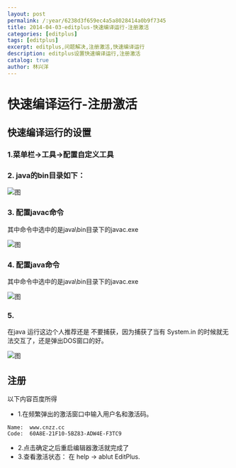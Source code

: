 ```yaml
---
layout: post
permalink: /:year/6238d3f659ec4a5a8028414a0b9f7345
title: 2014-04-03-editplus-快速编译运行-注册激活
categories: [editplus]
tags: [editplus]
excerpt: editplus,问题解决,注册激活,快速编译运行
description: editplus设置快速编译运行,注册激活
catalog: true
author: 林兴洋
---
```


# 快速编译运行-注册激活

## 快速编译运行的设置

### 1.菜单栏->工具->配置自定义工具

### 2. java的bin目录如下：

![图](http://image.linxingyang.net/image/E-editplus/image/2014-04-03/02.png)

### 3. 配置javac命令

其中命令中选中的是java\bin目录下的javac.exe

![图](http://image.linxingyang.net/image/E-editplus/image/2014-04-03/01.png)

### 4. 配置java命令

其中命令中选中的是java\bin目录下的javac.exe

![图](http://image.linxingyang.net/image/E-editplus/image/2014-04-03/03.png)

### 5.

在java 运行这边个人推荐还是 不要捕获，因为捕获了当有 System.in 的时候就无法交互了，还是弹出DOS窗口的好。

![图](http://image.linxingyang.net/image/E-editplus/image/2014-04-03/04.jpg)

## 注册

以下内容百度所得

* 1.在频繁弹出的激活窗口中输入用户名和激活码。
```
Name:  www.cnzz.cc
Code:  60A8E-21F10-5BZ83-ADW4E-F3TC9
```

* 2.点击确定之后重启编辑器激活就完成了
* 3.查看激活状态： 在 help -> ablut  EditPlus.

